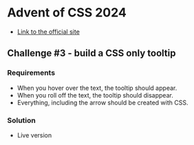 # Advent of CSS 2024 
- [Link to the official site](https://store.selfteach.me/advent-of-css-2024)
  
## Challenge #3 - build a CSS only tooltip

### Requirements
- When you hover over the text, the tooltip should appear.
- When you roll off the text, the tooltip should disappear.
- Everything, including the arrow should be created with CSS.

### Solution
- Live version
